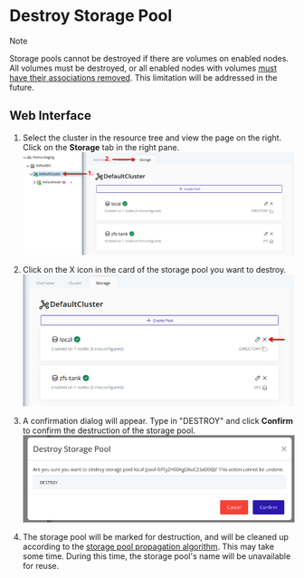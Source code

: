 # Destroy Storage Pool
> [!NOTE]
> Storage pools cannot be destroyed if there are volumes on enabled nodes. All volumes must be destroyed, or all enabled nodes with volumes [must have their associations removed](./edit.md). This limitation will be addressed in the future.

## Web Interface
1. Select the cluster in the resource tree and view the page on the right. Click on the **Storage** tab in the right pane.
   ![Storage Page](./images/00-cluster-storage-pools.png)

2. Click on the X icon in the card of the storage pool you want to destroy.
   ![Destroy Pool Button](./images/04-destroy-pool-button.png)

3. A confirmation dialog will appear. Type in "DESTROY" and click **Confirm** to confirm the destruction of the storage pool.
   ![Destroy Pool Confirmation](./images/05-destroy-pool-confirmation.png)

4. The storage pool will be marked for destruction, and will be cleaned up according to the [storage pool propagation algorithm](./propagation.md). This may take some time. During this time, the storage pool's name will be unavailable for reuse.
